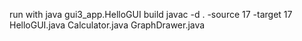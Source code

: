 run with java gui3_app.HelloGUI
build  javac -d . -source 17 -target 17 HelloGUI.java Calculator.java GraphDrawer.java
